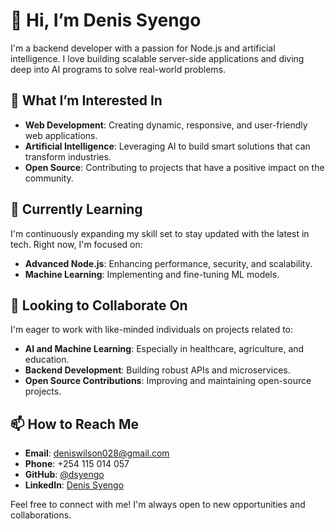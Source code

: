 # 👋 Hi, I’m Denis Syengo

I'm a backend developer with a passion for Node.js and artificial intelligence. I love building scalable server-side applications and diving deep into AI programs to solve real-world problems.

## 👀 What I’m Interested In

- **Web Development**: Creating dynamic, responsive, and user-friendly web applications.
- **Artificial Intelligence**: Leveraging AI to build smart solutions that can transform industries.
- **Open Source**: Contributing to projects that have a positive impact on the community.

## 🌱 Currently Learning

I'm continuously expanding my skill set to stay updated with the latest in tech. Right now, I'm focused on:

- **Advanced Node.js**: Enhancing performance, security, and scalability.
- **Machine Learning**: Implementing and fine-tuning ML models.


## 💞️ Looking to Collaborate On

I'm eager to work with like-minded individuals on projects related to:

- **AI and Machine Learning**: Especially in healthcare, agriculture, and education.
- **Backend Development**: Building robust APIs and microservices.
- **Open Source Contributions**: Improving and maintaining open-source projects.

## 📫 How to Reach Me

- **Email**: [deniswilson028@gmail.com](mailto:deniswilson028@gmail.com)
- **Phone**: +254 115 014 057
- **GitHub**: [@dsyengo](https://github.com/dsyengo)
- **LinkedIn**: [Denis Syengo](https://www.linkedin.com/in/deniswilson)

Feel free to connect with me! I'm always open to new opportunities and collaborations.


<!---
dsyengo/dsyengo is a ✨ special ✨ repository because its `README.md` (this file) appears on your GitHub profile.
You can click the Preview link to take a look at your changes.
--->
